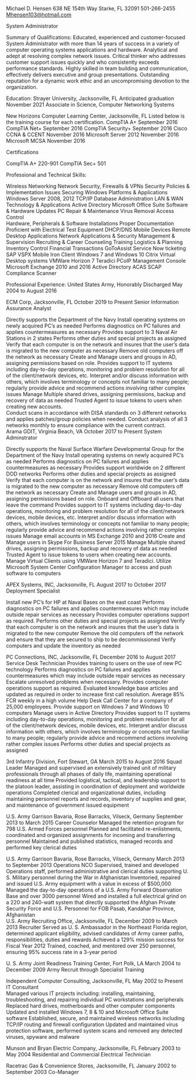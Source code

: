 Michael D. Hensen
638 NE 154th Way
Starke, FL 32091
501-266-2455
Mhensen103@hotmail.com

System Administrator

Summary of Qualifications:
Educated, experienced and customer-focused System Administrator with more than 14 years of success in a variety of computer operating systems applications and hardware. Analytical and adept at resolving complex network issues. Critical thinker who addresses customer support issues quickly and who consistently exceeds performance standards. Highly skilled in team building and communication, effectively delivers executive and group presentations. Outstanding reputation for a dynamic work ethic and an uncompromising devotion to the organization.

Education:
Strayer University, Jacksonville, FL  				Anticipated graduation November 2021
Associate in Science, Computer Networking Systems

New Horizons Computer Learning Center, Jacksonville, FL
 Listed below is the training course for each certification. 
CompTIA A+									September 2016
CompTIA Net+								September 2016
CompTIA Security+								September 2016
Cisco CCNA & CCENT							November 2016
Microsoft Server 2012							November 2016
Microsoft MCSA								November 2016

Certifications 

CompTIA A+ 220-901 
CompTIA Sec+ 501

Professional and Technical Skills:

Wireless Networking
Network Security, Firewalls & VPNs
Security Policies & Implementation Issues
Securing Windows Platforms & Applications
Windows Server 2008, 2012
TCP/IP
Database Administration	
LAN & WAN Technology & Applications
Active Directory
Microsoft Office Suite
Software & Hardware Updates
PC Repair & Maintenance
Virus Removal
Access Control  
Hardware, Peripherals & Software Installations
Proper Documentation 
Proficient with Electrical Test Equipment
DHCP/DNS
Mobile Devices
Remote Desktop Applications
Network Applications & Security
Management & Supervision
Recruiting & Career Counseling
Training
Logistics & Planning
Inventory Control
Financial Transactions
GoToAssist 
Service Now ticketing 
SAP
VSPX
Mobile Iron Client
Windows 7 and Windows 10
Citrix Virtual Desktop systems
VMWare Horizon 7
Teradici PCoIP Management Console
Microsoft Exchange 2010 and 2016
Active Directory
ACAS 
SCAP Compliance Scanner




Professional Experience:
United States Army, Honorably Discharged 				May 2004 to August 2016

ECM Corp, Jacksonville, FL						October 2019 to Present
Senior Information Assurance Analyst 

Directly supports the Department of the Navy 
Install operating systems on newly acquired PC’s as needed
Performs diagnostics on PC failures and applies countermeasures as necessary 
Provides support to 3 Naval Air Stations in 2 states 
Performs other duties and special projects as assigned
Verify that each computer is on the network and insures that the user’s data is migrated to the new computer as necessary
Remove old computers off the network as necessary
Create and Manage users and groups in AD, assigning permissions based on role.
Provides support to IT systems including day-to-day operations, monitoring and problem resolution for all of the client/network devices, etc.
Interpret and/or discuss information with others, which involves terminology or concepts not familiar to many people; regularly provide advice and recommend actions involving rather complex issues
Manage Multiple shared drives, assigning permissions, backup and recovery of data as needed
Trusted Agent to issue tokens to users when creating new accounts.  
Conduct scans in accordance with DISA standards on 3 different networks and applies patches/group policies when needed.
Conduct analysis of all 3 networks monthly to ensure compliance with the current contract.  
Arama GDIT, Virginia Beach, VA 						October 2017 to Present
System Adminstrator

Directly supports the Naval Surface Warfare Developmental Group for the Department of the Navy 
Install operating systems on newly acquired PC’s as needed
Performs diagnostics on PC failures and applies countermeasures as necessary 
Provides support worldwide on 2 different DOD networks
Performs other duties and special projects as assigned
Verify that each computer is on the network and insures that the user’s data is migrated to the new computer as necessary
Remove old computers off the network as necessary
Create and Manage users and groups in AD, assigning permissions based on role.
Onboard and Offboard all users that leave the command 
Provides support to IT systems including day-to-day operations, monitoring and problem resolution for all of the client/network devices, mobile devices, etc.
Interpret and/or discuss information with others, which involves terminology or concepts not familiar to many people; regularly provide advice and recommend actions involving rather complex issues
Manage email accounts in MS Exchange 2010 and 2016
Create and Manage users in Skype For Business Server 2015
Manage Multiple shared drives, assigning permissions, backup and recovery of data as needed
Trusted Agent to issue tokens to users when creating new accounts. 
Manage Virtual Clients using VMWare Horizon 7 and Teradici. 
Utilize Microsoft System Center Configuration Manager to access and push software to computers 


APEX Systems, INC, Jacksonville, FL					August 2017 to October 2017
Deployment Specialist 

Install new PC’s for HP at Naval Bases on the east coast
Performs diagnostics on PC failures and applies countermeasures which may include outside repair services as necessary
Provides computer operations support as required.
Performs other duties and special projects as assigned
Verify that each computer is on the network and insures that the user’s data is migrated to the new computer
Remove the old computers off the network and ensure that they are secured to ship to be decommissioned
Verify computers and update the inventory as needed


PC Connections, INC, Jacksonville, FL					December 2016 to August 2017
Service Desk Technician
Provides training to users on the use of new PC technology
Performs diagnostics on PC failures and applies countermeasures which may include outside repair services as necessary
Escalate unresolved problems when necessary.
Provides computer operations support as required.
Evaluated knowledge base articles and updated as required in order to increase first call resolution. 
Average 85% FCR weekly in a high volume Help Desk Call Center for a company of 25,000 employees. 
Provide support on Windows 7 and Windows 10 computers
Manage users in Active Directory
Provides support to IT systems including day-to-day operations, monitoring and problem resolution for all of the client/network devices, mobile devices, etc.
Interpret and/or discuss information with others, which involves terminology or concepts not familiar to many people; regularly provide advice and recommend actions involving rather complex issues
Performs other duties and special projects as assigned

3rd Infantry Division, Fort Stewart, GA					March 2015 to August 2016
Squad Leader
Managed and supervised an extensively trained unit of military professionals through all phases of daily life, maintaining operational readiness at all time
Provided logistical, tactical, and leadership support to the platoon leader, assisting in coordination of deployment and worldwide operations
Completed clerical and organizational duties, including maintaining personnel reports and records, inventory of supplies and gear, and maintenance of government issued equipment

U.S. Army Garrison Bavaria, Rose Barracks, Vilseck, Germany		September 2013 to March 2015
Career Counselor
Managed the retention program for 798 U.S. Armed Forces personnel
Planned and facilitated re-enlistments, coordinated and organized assignments for incoming and transferring personnel
Maintained and published statistics, managed records and performed key clerical duties

U.S. Army Garrison Bavaria, Rose Barracks, Vilseck, Germany		March 2013 to September 2013
Operations NCO
Supervised, trained and developed Operations staff, performed administrative and clerical duties supporting U. S. Military personnel during the War in Afghanistan
Inventoried, repaired and issued U.S. Army equipment with a value in excess of $500,000
Managed the day-to-day operations of a U.S. Army Forward Observation Base and over 3000 personnel 
Wired and installed a full electrical grind on a 220 and 240-watt system that directly supported the Afghan Private Security Force and U.S. Personnel for FOB Pasab, Kandahar Province, Afghanistan  
U.S. Army Recruiting Office, Jacksonville, FL 				December 2009 to March 2013
Recruiter
Served as U. S. Ambassador in the Northeast Florida region, determined applicant eligibility, advised candidates of Army career paths, responsibilities, duties and rewards
Achieved a 129% mission success for Fiscal Year 2012
Trained, coached, and mentored over 250 personnel, ensuring 95% success rate in a 3-year period

U. S. Army Joint Readiness Training Center, Fort Polk, LA		March 2004 to December 2009
Army Recruit through Specialist Training	



Independent Computer Consulting, Jacksonville, FL 			May 2002 to Present                                           
IT Consultant                                                                                                                  
Managed various IT projects including: installing, maintaining, troubleshooting, and repairing individual PC workstations and peripherals
Replaced hard drives, motherboards and other computer components
Updated and installed Windows 7, 8 & 10 and Microsoft Office Suite software
Established, secure, and maintained wireless networks including TCP/IP routing and firewall configuration
Updated and maintained virus protection software, performed system scans and removed any detected viruses, spyware and malware

Munson and Bryan Electric Company, Jacksonville, FL 			February 2003 to May 2004
Residential and Commercial Electrical Technician

Racetrac Gas & Convenience Stores, Jacksonville, FL			January 2002 to September 2003
Co-Manager 		 
